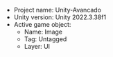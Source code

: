 <!-- UNITY CODE ASSIST INSTRUCTIONS START -->
- Project name: Unity-Avancado
- Unity version: Unity 2022.3.38f1
- Active game object:
  - Name: Image
  - Tag: Untagged
  - Layer: UI
<!-- UNITY CODE ASSIST INSTRUCTIONS END -->